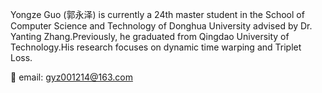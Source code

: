 Yongze Guo (郭永泽) is currently a 24th master student in the School of Computer Science and Technology of Donghua University advised by Dr. Yanting Zhang.Previously, he graduated from Qingdao University of Technology.His research focuses on dynamic time warping and Triplet Loss.

📨 email: gyz001214@163.com
